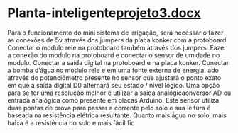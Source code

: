 # Planta-inteligente[projeto3.docx](https://github.com/Nubiabrune/Planta-inteligente/files/8758860/projeto3.docx)
Para o funcionamento do mini sistema de irrigação, será necessário fazer as conexões de 5v através dos jumpers da placa konker com a protoboard. Conectar o modulo rele na protoboard também através dos jumpers. Fazer a conexão do modulo na protoboard e conectar o sensor de umidade no modulo. Conectar a saída digital na protoboard e na placa konker. Conectar a bomba d’água no modulo rele e em uma fonte externa de energia.
ado através do potenciômetro presente no sensor que ajustará o ponto exato em que a saída digital D0 alternará seu estado / nível lógico. Uma opção para se ter uma resolução melhor é utilizar a saída analógicaonversor AD ou entrada analógica como presente em placas Arduino. Este sensor utiliza duas pontas de prova para passar a corrente pelo solo e sua leitura é baseada na resistência elétrica resultante. Quanto mais água no solo, mais baixa é a resistência do solo e mais fácil fic
